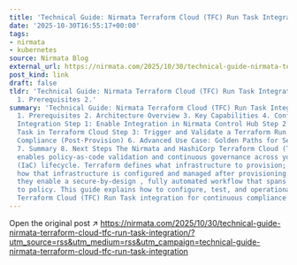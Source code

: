 ```yaml
---
title: 'Technical Guide: Nirmata Terraform Cloud (TFC) Run Task Integration'
date: '2025-10-30T16:55:17+00:00'
tags:
- nirmata
- kubernetes
source: Nirmata Blog
external_url: https://nirmata.com/2025/10/30/technical-guide-nirmata-terraform-cloud-tfc-run-task-integration/?utm_source=rss&utm_medium=rss&utm_campaign=technical-guide-nirmata-terraform-cloud-tfc-run-task-integration
post_kind: link
draft: false
tldr: 'Technical Guide: Nirmata Terraform Cloud (TFC) Run Task Integration Overview
  1. Prerequisites 2.'
summary: 'Technical Guide: Nirmata Terraform Cloud (TFC) Run Task Integration Overview
  1. Prerequisites 2. Architecture Overview 3. Key Capabilities 4. Configuring the
  Integration Step 1: Enable Integration in Nirmata Control Hub Step 2: Create a Run
  Task in Terraform Cloud Step 3: Trigger and Validate a Terraform Run 5. Continuous
  Compliance (Post-Provision) 6. Advanced Use Case: Golden Paths for Secure Self-Service
  7. Summary 8. Next Steps The Nirmata and HashiCorp Terraform Cloud (TFC) integration
  enables policy-as-code validation and continuous governance across your entire Infrastructure-as-Code
  (IaC) lifecycle. Terraform defines what infrastructure to provision; Nirmata governs
  how that infrastructure is configured and managed after provisioning. Together,
  they enable a secure-by-design , fully automated workflow that spans from provision
  to policy. This guide explains how to configure, test, and operationalize the Nirmata
  Terraform Cloud (TFC) Run Task integration for continuous compliance enforcement.'
---
```

Open the original post ↗ https://nirmata.com/2025/10/30/technical-guide-nirmata-terraform-cloud-tfc-run-task-integration/?utm_source=rss&utm_medium=rss&utm_campaign=technical-guide-nirmata-terraform-cloud-tfc-run-task-integration
